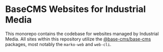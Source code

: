# BaseCMS Websites for Industrial Media
This monorepo contains the codebase for websites managed by Industrial Media. All sites within this repository utilize the [@base-cms/base-cms](https://github.com/base-cms/base-cms) packages, most notably the `marko-web` and `web-cli`.
